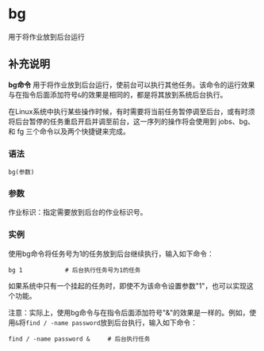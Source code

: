 bg
===

用于将作业放到后台运行

## 补充说明

**bg命令** 用于将作业放到后台运行，使前台可以执行其他任务。该命令的运行效果与在指令后面添加符号`&`的效果是相同的，都是将其放到系统后台执行。

在Linux系统中执行某些操作时候，有时需要将当前任务暂停调至后台，或有时须将后台暂停的任务重启开启并调至前台，这一序列的操作将会使用到 jobs、bg、和 fg 三个命令以及两个快捷键来完成。

###  语法

```shell
bg(参数)
```

###  参数

作业标识：指定需要放到后台的作业标识号。

###  实例

使用bg命令将任务号为1的任务放到后台继续执行，输入如下命令：

```shell
bg 1            # 后台执行任务号为1的任务
```

如果系统中只有一个挂起的任务时，即使不为该命令设置参数"1"，也可以实现这个功能。

注意：实际上，使用bg命令与在指令后面添加符号"&"的效果是一样的。例如，使用`&`将`find / -name password`放到后台执行，输入如下命令：

```shell
find / -name password &     # 后台执行任务
```


<!-- Linux命令行搜索引擎：https://jaywcjlove.github.io/linux-command/ -->